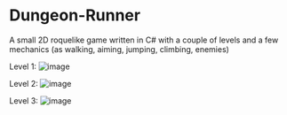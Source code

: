 # Dungeon-Runner
A small 2D roquelike game written in C# with a couple of levels and a few mechanics (as walking, aiming, jumping, climbing, enemies)


Level 1:
![image](https://github.com/naum-4ik/Dungeon-Runner/assets/73892942/139718fa-4948-4e78-96f6-7543c8f85a22)


Level 2:
![image](https://github.com/naum-4ik/Dungeon-Runner/assets/73892942/1e51546e-d4eb-4320-9dd0-8775a7b05610)


Level 3:
![image](https://github.com/naum-4ik/Dungeon-Runner/assets/73892942/fc6d1131-4912-4406-a5bb-f4b5b2f2c643)




